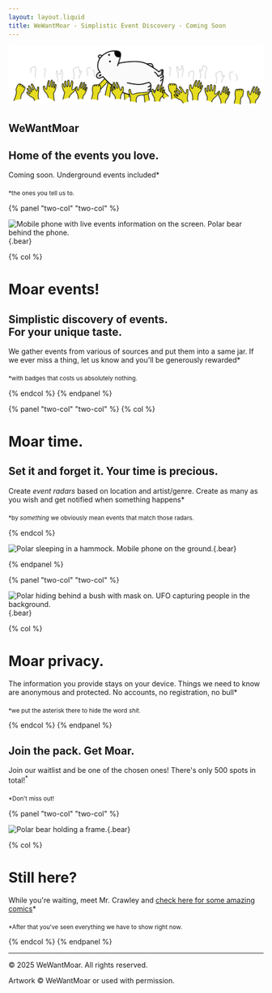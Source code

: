 ```yaml
---
layout: layout.liquid
title: WeWantMoar - Simplistic Event Discovery - Coming Soon
---
```


<main class="page">
  <section class="panel" data-layout="full">
    <div class="content col">
      <div class="text-center w-900">
        <img src="img/main.svg"
             class="bear-title"
             alt="Polar bear stage diving">
        <h1 class="title">WeWantMoar</h1>
        <h2>Home of the events you love.</h2>
        <p>Coming soon. Underground events included*</p>
        <p><sub>*the ones you tell us to.</sub></p>
      </div>
    </div>
  </section>

[//]: # (--- Moar events section ---)

{% panel "two-col" "two-col" %}

![Mobile phone with live events information on the screen. Polar bear behind the phone.](/img/moarevents.svg){.bear}

{% col %}

# Moar events!
    
## Simplistic discovery of events.<br>For your unique taste.

We gather events from various of sources and put them into a same jar.
If we ever miss a thing, let us know and you'll be generously rewarded*

<sub>*with badges that costs us absolutely nothing.</sub>

{% endcol %}
{% endpanel %}


[//]: # (--- Moar time section ---)

{% panel "two-col" "two-col" %}
{% col %}

# Moar time.

## Set it and forget it. Your time is precious.

Create _event radars_ based on location and artist/genre. Create as many as you wish and get notified
when something happens*

<sub>*by _something_ we obviously mean events that match those radars.</sub>

{% endcol %}

![Polar sleeping in a hammock. Mobile phone on the ground.](/img/moartime.svg){.bear}

{% endpanel %}


[//]: # (--- Moar privacy section ---)

{% panel "two-col" "two-col" %}

![Polar hiding behind a bush with mask on. UFO capturing people in the background.](/img/moarprivacy.svg){.bear}

{% col %}

# Moar privacy.

The information you provide stays on your device. Things we need to know are anonymous and protected.
No accounts, no registration, no bull*

<sub>*we put the asterisk there to hide the word _shit_.</sub>

{% endcol %}
{% endpanel %}

[//]: # (--- Embedded waitlist ---)

  <section class="panel" data-layout="full" id="waitlist">
    <div>
      <div class="feature-box bg-white text-center">
        <h1>Join the pack. Get Moar.</h1>
        <p>
          Join our waitlist and be one of the chosen ones! There's only 500 spots in total!<sup>*</sup>
        </p>
        <div class="ml-embedded" data-form="nrh6xf"></div>
      </div>
      <p class="w-900 text-center">
        <sub>
          *Don't miss out!
        </sub>
      </p>
    </div>
  </section>

[//]: # (--- Comics section ---)

{% panel "two-col" "two-col" %}

![Polar bear holding a frame.](/img/comics.svg){.bear}

{% col %}

# Still here?

While you're waiting, meet Mr. Crawley and [check here for some amazing comics](comics/2025_01.html)*

<sub>*After that you've seen everything we have to show right now.</sub>

{% endcol %}
{% endpanel %}

<footer class="footer text-center w-900">
    <hr>
    <p>© 2025 WeWantMoar. All rights reserved.</p>
    <p>Artwork © WeWantMoar or used with permission.</p>
</footer>


</main>

<!-- MailerLite -->
<script>
  (function(w,d,e,u,f,l,n){w[f]=w[f]||function(){(w[f].q=w[f].q||[])
          .push(arguments);},l=d.createElement(e),l.async=1,l.src=u,
          n=d.getElementsByTagName(e)[0],n.parentNode.insertBefore(l,n);})
  (window,document,'script','https://assets.mailerlite.com/js/universal.js','ml');
  ml('account', '1858998');
</script>

<!-- Goat counter -->
<script data-goatcounter="https://wewantmoar.goatcounter.com/count"
        async
        src="//gc.zgo.at/count.js"></script>
